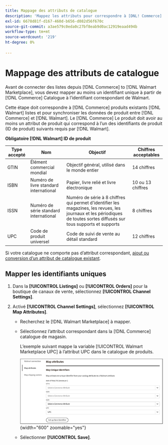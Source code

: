 ```yaml
---
title: Mappage des attributs de catalogue
description: 'Mappez les attributs pour correspondre à [DNL! Commerce] de produits existants [!DNL Walmart Marketplace] listes et synchronisation des données entre [!DNL Channel Manager] et [!DNL Walmart].'
exl-id: 6678d81f-d167-460d-b656-d082d56f670c
source-git-commit: a3ae579c0eda0c27bf8eab9d0ac12919eaad494b
workflow-type: tm+mt
source-wordcount: '219'
ht-degree: 0%

---
```


# Mappage des attributs de catalogue

Avant de connecter des listes depuis [!DNL Commerce] to [!DNL Walmart Marketplace], vous devez mapper au moins un identifiant unique à partir de [!DNL Commerce] Catalogue à l’identifiant correspondant de Walmart.

Cette étape doit correspondre à [!DNL Commerce] produits existants [!DNL Walmart] listes et pour synchroniser les données de produit entre [!DNL Commerce] et [!DNL Walmart]. Le [!DNL Commerce] Le produit doit avoir au moins un attribut de produit qui correspond à l’un des identifiants de produit (ID de produit) suivants requis par [!DNL Walmart].

**Obligatoire [!DNL Walmart] ID de produit**

| **Type accepté** | **Nom** | **Objectif** | **Chiffres acceptables** |
|-------------------|--------------------------------------|--------------------------------------------------------------------------------------------------------------------------------------------------|-----------------------|
| GTIN | Élément commercial mondial | Objectif général, utilisé dans le monde entier | 14 chiffres |
| ISBN | Numéro de livre standard international | Papier, livre relié et livre électronique | 10 ou 13 chiffres |
| ISSN | Numéro de série standard international | Numéro de série à 8 chiffres qui permet d&#39;identifier les magazines, les revues, les journaux et les périodiques de toutes sortes diffusés sur tous supports et supports | 8 chiffres |
| UPC | Code de produit universel | Code de suivi de vente au détail standard | 12 chiffres |

Si votre catalogue ne comporte pas d’attribut correspondant, [ajout ou conversion d’un attribut de catalogue existant](https://experienceleague.adobe.com/docs/commerce-admin/catalog/product-attributes/product-attributes.html).

## Mapper les identifiants uniques

1. Dans la **[!UICONTROL Listings]** ou **[!UICONTROL Orders]** pour la boutique de canaux de vente, sélectionnez **[!UICONTROL Channel Settings]**.

1. Activé **[!UICONTROL Channel Settings]**, sélectionnez **[!UICONTROL Map Attributes]**.

   - Recherchez le [!DNL Walmart Marketplace] à mapper.

   - Sélectionnez l’attribut correspondant dans la [!DNL Commerce] catalogue de magasin.

      L’exemple suivant mappe la variable [!UICONTROL Walmart Marketplace UPC] à l’attribut UPC dans le catalogue de produits.

      ![Mise en correspondance des attributs pour les critères de correspondance de produit](assets/products-map-attributes-for-match.png){width="600" zoomable="yes"}

   - Sélectionner **[!UICONTROL Save]**.
